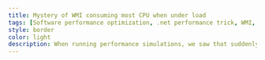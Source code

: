 ```yaml
---
title: Mystery of WMI consuming most CPU when under load
tags: [Software performance optimization, .net performance trick, WMI, high CPU]
style: border 
color: light 
description: When running performance simulations, we saw that suddenly WMI (Windows management instrumentation) was taking an unusually high amount of CPU. We initially thought that it is an environmental issue but it turned out to be an innocent-looking line in our code. Read the post to understand how we investigated the problem and reached to a fix. 
---
```

